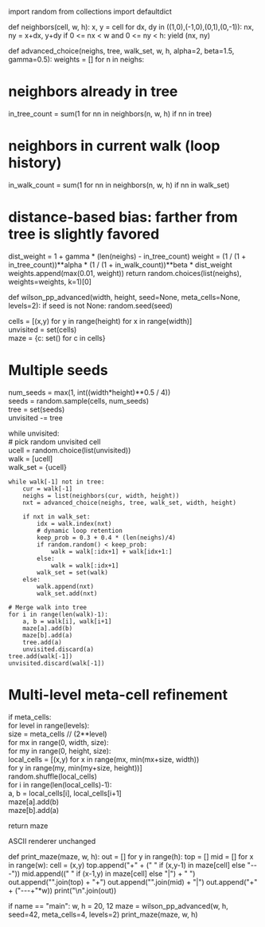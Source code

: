 import random
from collections import defaultdict

def neighbors(cell, w, h):
x, y = cell
for dx, dy in ((1,0),(-1,0),(0,1),(0,-1)):
nx, ny = x+dx, y+dy
if 0 <= nx < w and 0 <= ny < h:
yield (nx, ny)

def advanced_choice(neighs, tree, walk_set, w, h, alpha=2, beta=1.5, gamma=0.5):
weights = []
for n in neighs:
# neighbors already in tree
in_tree_count = sum(1 for nn in neighbors(n, w, h) if nn in tree)
# neighbors in current walk (loop history)
in_walk_count = sum(1 for nn in neighbors(n, w, h) if nn in walk_set)
# distance-based bias: farther from tree is slightly favored
dist_weight = 1 + gamma * (len(neighs) - in_tree_count)
weight = (1 / (1 + in_tree_count))**alpha * (1 / (1 + in_walk_count))**beta * dist_weight
weights.append(max(0.01, weight))
return random.choices(list(neighs), weights=weights, k=1)[0]

def wilson_pp_advanced(width, height, seed=None, meta_cells=None, levels=2):
if seed is not None:
random.seed(seed)

cells = [(x,y) for y in range(height) for x in range(width)]              
unvisited = set(cells)              
maze = {c: set() for c in cells}              
              
# Multiple seeds              
num_seeds = max(1, int((width*height)**0.5 / 4))              
seeds = random.sample(cells, num_seeds)              
tree = set(seeds)              
unvisited -= tree              
              
while unvisited:              
    # pick random unvisited cell              
    ucell = random.choice(list(unvisited))              
    walk = [ucell]              
    walk_set = {ucell}              
                  
    while walk[-1] not in tree:              
        cur = walk[-1]              
        neighs = list(neighbors(cur, width, height))              
        nxt = advanced_choice(neighs, tree, walk_set, width, height)              
                      
        if nxt in walk_set:              
            idx = walk.index(nxt)              
            # dynamic loop retention              
            keep_prob = 0.3 + 0.4 * (len(neighs)/4)              
            if random.random() < keep_prob:              
                walk = walk[:idx+1] + walk[idx+1:]              
            else:              
                walk = walk[:idx+1]              
            walk_set = set(walk)              
        else:              
            walk.append(nxt)              
            walk_set.add(nxt)              
                  
    # Merge walk into tree              
    for i in range(len(walk)-1):              
        a, b = walk[i], walk[i+1]              
        maze[a].add(b)              
        maze[b].add(a)              
        tree.add(a)              
        unvisited.discard(a)              
    tree.add(walk[-1])              
    unvisited.discard(walk[-1])              
              
# Multi-level meta-cell refinement              
if meta_cells:              
    for level in range(levels):              
        size = meta_cells // (2**level)              
        for mx in range(0, width, size):              
            for my in range(0, height, size):              
                local_cells = [(x,y) for x in range(mx, min(mx+size, width))              
                                      for y in range(my, min(my+size, height))]              
                random.shuffle(local_cells)              
                for i in range(len(local_cells)-1):              
                    a, b = local_cells[i], local_cells[i+1]              
                    maze[a].add(b)              
                    maze[b].add(a)              
              
return maze

ASCII renderer unchanged

def print_maze(maze, w, h):
out = []
for y in range(h):
top = []
mid = []
for x in range(w):
cell = (x,y)
top.append("+" + ("   " if (x,y-1) in maze[cell] else "---"))
mid.append((" " if (x-1,y) in maze[cell] else "|") + "   ")
out.append("".join(top) + "+")
out.append("".join(mid) + "|")
out.append("+" + ("---+"*w))
print("\n".join(out))

if name == "main":
w, h = 20, 12
maze = wilson_pp_advanced(w, h, seed=42, meta_cells=4, levels=2)
print_maze(maze, w, h)

